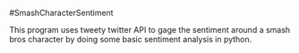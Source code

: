 #SmashCharacterSentiment

This program uses tweety twitter API to gage the sentiment around a smash bros character by doing some basic sentiment analysis in python.
